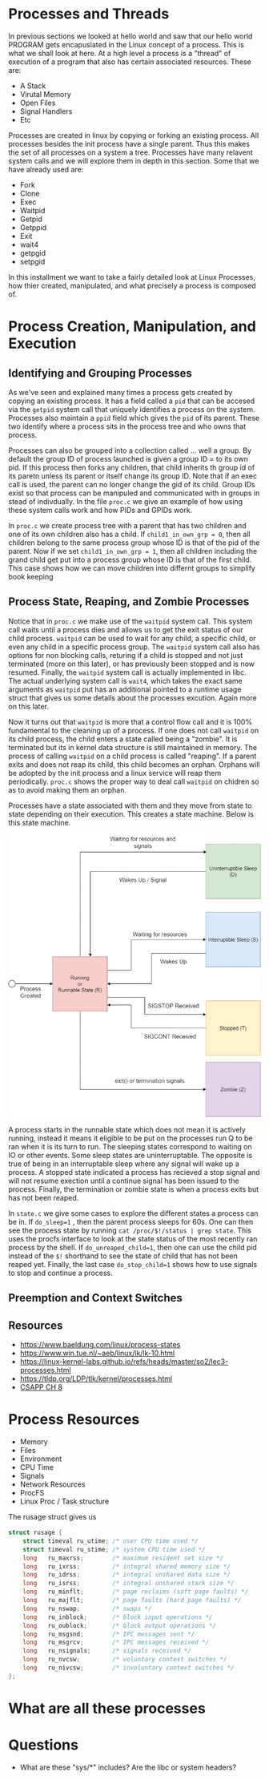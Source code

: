 # Processes and Threads

In previous sections we looked at hello world and saw that our hello world PROGRAM gets encapuslated in the Linux concept of a process. This is what we shall look at here. At a high level a process is a "thread" of execution of a program that also has certain associated resources. These are:

* A Stack
* Virutal Memory
* Open Files
* Signal Handlers
* Etc

Processes are created in linux by copying or forking an existing process. All processes besides the init process have a single parent. Thus this makes the set of all processes on a system a tree. Processes have many relavent system calls and we will explore them in depth in this section. Some that we have already used are:

* Fork
* Clone
* Exec
* Waitpid
* Getpid
* Getppid
* Exit
* wait4
* getpgid
* setpgid

In this installment we want to take a fairly detailed look at Linux Processes, how thier created, manipulated, and what precisely a process is composed of.

# Process Creation, Manipulation, and Execution

## Identifying and Grouping Processes

As we've seen and explained many times a process gets created by copying an existing process. It has a field called a `pid` that can be accesed via the `getpid` system call that uniquely identifies a process on the system. Processes also maintain a `ppid` field which gives the `pid` of its parent. These two identify where a process sits in the process tree and who owns that process.

Processes can also be grouped into a collection called ... well a group. By default the group ID of process launched is given a group ID = to its own pid. If this process then forks any children, that child inherits th group id of its paretn unless its parent or itself change its group ID. Note that if an exec call is used, the parent can no longer change the gid of its child. Group IDs exist so that process can be manipuled and communicated with in groups in stead of indivdually. In the file `proc.c` we give an example of how using these system calls work and how PIDs and GPIDs work.

In `proc.c` we create process tree with a parent that has two children and one of its own children also has a child. If `child1_in_own_grp = 0`, then all children belong to the same process group whose ID is that of the pid of the parent. Now if we set `child1_in_own_grp = 1`, then all children including the grand child get put into a process group whose ID is that of the first child. This case shows how we can move children into differnt groups to simplify book keeping

## Process State, Reaping, and Zombie Processes

Notice that in `proc.c` we make use of the `waitpid` system call. This system call waits until a process dies and allows us to get the exit status of our child process. `waitpid` can be used to wait for any child, a specific child, or even any child in a specific process group. The `waitpid` system call also has options for non blocking calls, returing if a child is stopped and not just terminated (more on this later), or has previously been stopped and is now resumed. Finally, the `waitpid` system call is actually implemented in libc. The actual underlying system call is `wait4`, which takes the exact same arguments as `waitpid` put has an additional pointed to a runtime usage struct that gives us some details about the processes excution. Again more on this later.

Now it turns out that `waitpid` is more that a control flow call and it is 100% fundamental to the cleaning up of a process. If one does not call `waitpid` on its child process, the child enters a state called being a "zombie". It is terminated but its in kernel data structure is still maintained in memory. The process of calling `waitpid` on a child process is called "reaping". If a parent exits and does not reap its child, this child becomes an orphan. Orphans will be adopted by the init process and a linux service will reap them periodically. `proc.c` shows the proper way to deal call `waitpid` on chidren so as to avoid making them an orphan.

Processes have a state associated with them and they move from state to state depending on their execution. This creates a state machine. Below is this state machine.

![altext](./states.jpeg)

A process starts in the runnable state which does not mean it is actively running, instead it means it eligible to be put on the processes run Q to be ran when it is its turn to run. The sleeping states correspond to waiting on IO or other events. Some sleep states are uninterruptable. The opposite is true of being in an interruptable sleep where any signal will wake up a process. A stopped state indicated a process has recieved a stop signal and will not resume exection until a continue signal has been issued to the process. Finally, the termination or zombie state is when a process exits but has not been reaped.

In `state.c` we give some cases to explore the different states a process can be in. If `do_sleep=1` , then the parent process sleeps for 60s. One can then see the process state by running `cat /proc/$!/status | grep state`. This uses the procfs interface to look at the state status of the most recently ran process by the shell. If `do_unreaped_child=1`, then one can use the child pid instead of the `$!` shorthand to see the state of child that has not been reaped yet. Finally, the last case `do_stop_child=1` shows how to use signals to stop and continue a process.

## Preemption and Context Switches

## Resources

* https://www.baeldung.com/linux/process-states
* https://www.win.tue.nl/~aeb/linux/lk/lk-10.html
* https://linux-kernel-labs.github.io/refs/heads/master/so2/lec3-processes.html
* https://tldp.org/LDP/tlk/kernel/processes.html
* [CSAPP CH 8](../Computer%20Systems%20A%20Programmers%20Perspective%20(3rd).pdf)

# Process Resources

* Memory
* Files
* Environment
* CPU Time
* Signals
* Network Resources
* ProcFS
* Linux Proc / Task structure


The rusage struct gives us 

```C
struct rusage {
    struct timeval ru_utime; /* user CPU time used */
    struct timeval ru_stime; /* system CPU time used */
    long   ru_maxrss;        /* maximum resident set size */
    long   ru_ixrss;         /* integral shared memory size */
    long   ru_idrss;         /* integral unshared data size */
    long   ru_isrss;         /* integral unshared stack size */
    long   ru_minflt;        /* page reclaims (soft page faults) */
    long   ru_majflt;        /* page faults (hard page faults) */
    long   ru_nswap;         /* swaps */
    long   ru_inblock;       /* block input operations */
    long   ru_oublock;       /* block output operations */
    long   ru_msgsnd;        /* IPC messages sent */
    long   ru_msgrcv;        /* IPC messages received */
    long   ru_nsignals;      /* signals received */
    long   ru_nvcsw;         /* voluntary context switches */
    long   ru_nivcsw;        /* involuntary context switches */
};
```

# What are all these processes

# Questions

* What are these "sys/*" includes? Are the libc or system headers?
